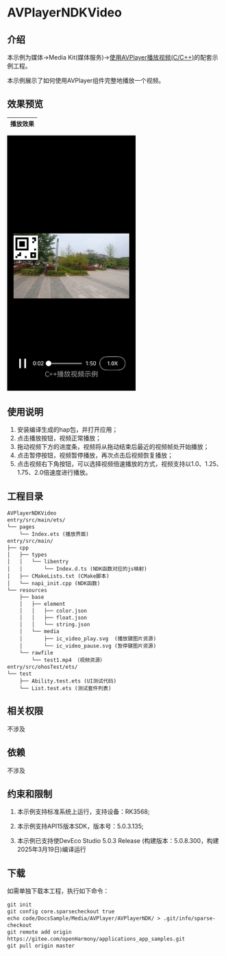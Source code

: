 # AVPlayerNDKVideo

## 介绍

本示例为媒体->Media Kit(媒体服务)->[使用AVPlayer播放视频(C/C++)](https://gitee.com/openharmony/docs/blob/master/zh-cn/application-dev/media/media/using-ndk-avplayer-for-video-playback.md)的配套示例工程。 

本示例展示了如何使用AVPlayer组件完整地播放一个视频。

## 效果预览

| 播放效果                                      | 
| -------------------------------------------- | 
<img src="./screenshots/AVPlayerNDKVideo.jpeg" width="300" />

## 使用说明

1. 安装编译生成的hap包，并打开应用；
2. 点击播放按钮，视频正常播放；
3. 拖动视频下方的进度条，视频将从拖动结束后最近的视频帧处开始播放；
4. 点击暂停按钮，视频暂停播放，再次点击后视频恢复播放；
5. 点击视频右下角按钮，可以选择视频倍速播放的方式，视频支持以1.0、1.25、1.75、2.0倍速度进行播放。

## 工程目录

```
AVPlayerNDKVideo
entry/src/main/ets/
└── pages
    └── Index.ets (播放界面)
entry/src/main/
├── cpp
│   ├── types
│   │   └── libentry
│   │       └── Index.d.ts (NDK函数对应的js映射)
│   ├── CMakeLists.txt (CMake脚本)
│   └── napi_init.cpp (NDK函数)
└── resources
    ├── base
    │   ├── element
    │   │   ├── color.json
    │   │   ├── float.json
    │   │   └── string.json
    │   └── media
    │       ├── ic_video_play.svg  (播放键图片资源)
    │       └── ic_video_pause.svg (暂停键图片资源)
    └── rawfile
        └── test1.mp4 （视频资源）
entry/src/ohosTest/ets/
└── test
    ├── Ability.test.ets (UI测试代码)
    └── List.test.ets (测试套件列表)
```

## 相关权限

不涉及

## 依赖

不涉及

## 约束和限制

1. 本示例支持标准系统上运行，支持设备：RK3568;

2. 本示例支持API15版本SDK，版本号：5.0.3.135;
   
3. 本示例已支持使DevEco Studio 5.0.3 Release (构建版本：5.0.8.300，构建 2025年3月19日)编译运行

## 下载

如需单独下载本工程，执行如下命令：

```
git init
git config core.sparsecheckout true
echo code/DocsSample/Media/AVPlayer/AVPlayerNDK/ > .git/info/sparse-checkout
git remote add origin https://gitee.com/openHarmony/applications_app_samples.git
git pull origin master
```